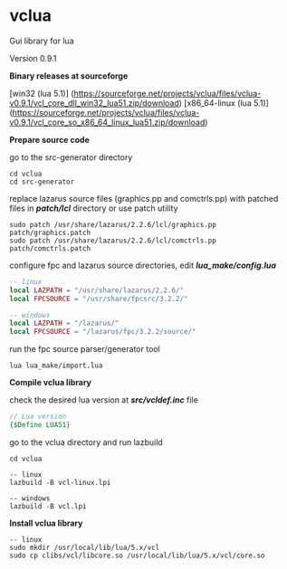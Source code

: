 # vclua
Gui library for lua

Version 0.9.1

**Binary releases at sourceforge**

[win32 (lua 5.1)] (https://sourceforge.net/projects/vclua/files/vclua-v0.9.1/vcl_core_dll_win32_lua51.zip/download)
[x86_64-linux (lua 5.1)] (https://sourceforge.net/projects/vclua/files/vclua-v0.9.1/vcl_core_so_x86_64_linux_lua51.zip/download)



**Prepare source code**

go to the src-generator directory

```
cd vclua
cd src-generator 
```

replace lazarus source files (graphics.pp and comctrls.pp) with patched files in ***patch/lcl*** directory or use patch utility

```
sudo patch /usr/share/lazarus/2.2.6/lcl/graphics.pp patch/graphics.patch
sudo patch /usr/share/lazarus/2.2.6/lcl/comctrls.pp patch/comctrls.patch
```

configure fpc and lazarus source directories, edit ***lua_make/config.lua***

```lua
-- linux
local LAZPATH = "/usr/share/lazarus/2.2.6/"
local FPCSOURCE = "/usr/share/fpcsrc/3.2.2/"
```

```lua
-- windows
local LAZPATH = "/lazarus/"
local FPCSOURCE = "/lazarus/fpc/3.2.2/source/"
```

run the fpc source parser/generator tool

```
lua lua_make/import.lua
```



**Compile vclua library**

check the desired lua version at ***src/vcldef.inc*** file

```pascal
// Lua version 
{$Define LUA51}
```

go to the vclua directory and run lazbuild 

```
cd vclua
```

```shell
-- linux
lazbuild -B vcl-linux.lpi
```

```shell
-- windows
lazbuild -B vcl.lpi
```



**Install vclua library**

```shell
-- linux
sudo mkdir /usr/local/lib/lua/5.x/vcl
sudo cp clibs/vcl/libcore.so /usr/local/lib/lua/5.x/vcl/core.so
```



